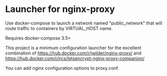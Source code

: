 
# Launcher for nginx-proxy

Use docker-compose to launch a network named "public_network" that will route traffic to containers by VIRTUAL_HOST name.

Requires docker-compose 3.5+

This project is a minimum configuration launcher for the excellent combination of https://hub.docker.com/r/jwilder/nginx-proxy/ and https://hub.docker.com/r/jrcs/letsencrypt-nginx-proxy-companion/

You can add nginx configuration options to proxy.conf.
